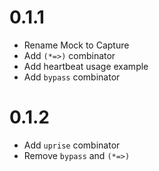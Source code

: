 # 0.1.1
* Rename Mock to Capture
* Add `(*=>)` combinator
* Add heartbeat usage example
* Add `bypass` combinator

# 0.1.2
* Add `uprise` combinator
* Remove `bypass` and `(*=>)`
